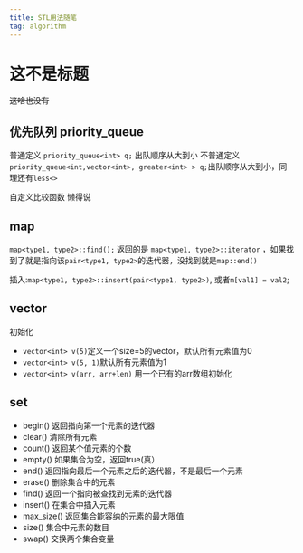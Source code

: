 ```yaml
---
title: STL用法随笔
tag: algorithm
---
```


<!--more-->

# 这不是标题

~~这啥也没有~~

## 优先队列 priority_queue

普通定义    `priority_queue<int> q;` 出队顺序从大到小
不普通定义 `priority_queue<int,vector<int>, greater<int> > q;`出队顺序从大到小，同理还有`less<>`

自定义比较函数 懒得说

## map

`map<type1, type2>::find();` 返回的是 `map<type1, type2>::iterator` ，如果找到了就是指向该`pair<type1, type2>`的迭代器，没找到就是`map::end()`

插入:`map<type1, type2>::insert(pair<type1, type2>)`, 或者`m[val1] = val2`;

## vector

初始化 
* `vector<int> v(5)`定义一个size=5的vector，默认所有元素值为0
* `vector<int> v(5, 1)`默认所有元素值为1
* `vector<int> v(arr, arr+len)` 用一个已有的arr数组初始化

## set

* begin() 返回指向第一个元素的迭代器
* clear() 清除所有元素
* count() 返回某个值元素的个数
* empty() 如果集合为空，返回true(真）
* end() 返回指向最后一个元素之后的迭代器，不是最后一个元素
* erase() 删除集合中的元素
* find() 返回一个指向被查找到元素的迭代器
* insert() 在集合中插入元素
* max_size() 返回集合能容纳的元素的最大限值
* size() 集合中元素的数目
* swap() 交换两个集合变量